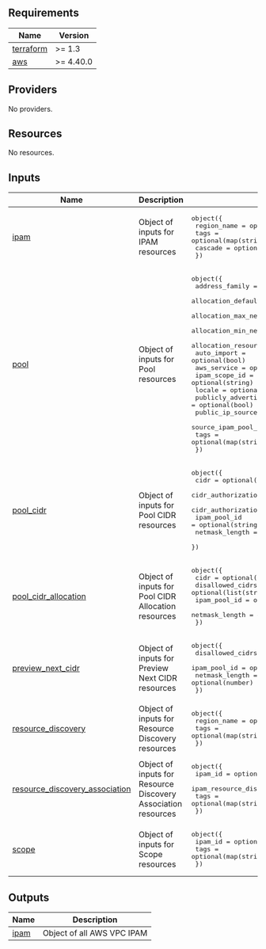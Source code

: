 <!-- BEGIN TFDOCS -->
## Requirements

| Name | Version |
|------|---------|
| <a name="requirement_terraform"></a> [terraform](#requirement\_terraform) | >= 1.3 |
| <a name="requirement_aws"></a> [aws](#requirement\_aws) | >= 4.40.0 |

## Providers

No providers.

## Resources

No resources.

## Inputs

| Name | Description | Type | Default | Required |
|------|-------------|------|---------|:--------:|
| <a name="input_ipam"></a> [ipam](#input\_ipam) | Object of inputs for IPAM resources | <pre>object({<br>    region_name = optional(string)<br>    tags        = optional(map(string))<br>    cascade     = optional(bool)<br>  })</pre> | `{}` | no |
| <a name="input_pool"></a> [pool](#input\_pool) | Object of inputs for Pool resources | <pre>object({<br>    address_family                    = optional(string)<br>    allocation_default_netmask_length = optional(number)<br>    allocation_max_netmask_length     = optional(number)<br>    allocation_min_netmask_length     = optional(number)<br>    allocation_resource_tags          = optional(map(string))<br>    auto_import                       = optional(bool)<br>    aws_service                       = optional(bool)<br>    ipam_scope_id                     = optional(string)<br>    locale                            = optional(string)<br>    publicly_advertisable             = optional(bool)<br>    public_ip_source                  = optional(string)<br>    source_ipam_pool_id               = optional(string)<br>    tags                              = optional(map(string))<br>  })</pre> | `{}` | no |
| <a name="input_pool_cidr"></a> [pool\_cidr](#input\_pool\_cidr) | Object of inputs for Pool CIDR resources | <pre>object({<br>    cidr                                 = optional(string)<br>    cidr_authorization_context_message   = optional(string)<br>    cidr_authorization_context_signature = optional(string)<br>    ipam_pool_id                         = optional(string)<br>    netmask_length                       = optional(number)<br>  })</pre> | `{}` | no |
| <a name="input_pool_cidr_allocation"></a> [pool\_cidr\_allocation](#input\_pool\_cidr\_allocation) | Object of inputs for Pool CIDR Allocation resources | <pre>object({<br>    cidr             = optional(string)<br>    disallowed_cidrs = optional(list(string))<br>    ipam_pool_id     = optional(string)<br>    netmask_length   = optional(number)<br>  })</pre> | `{}` | no |
| <a name="input_preview_next_cidr"></a> [preview\_next\_cidr](#input\_preview\_next\_cidr) | Object of inputs for Preview Next CIDR resources | <pre>object({<br>    disallowed_cidrs = optional(list(string))<br>    ipam_pool_id     = optional(string)<br>    netmask_length   = optional(number)<br>  })</pre> | `{}` | no |
| <a name="input_resource_discovery"></a> [resource\_discovery](#input\_resource\_discovery) | Object of inputs for Resource Discovery resources | <pre>object({<br>    region_name = optional(string)<br>    tags        = optional(map(string))<br>  })</pre> | `{}` | no |
| <a name="input_resource_discovery_association"></a> [resource\_discovery\_association](#input\_resource\_discovery\_association) | Object of inputs for Resource Discovery Association resources | <pre>object({<br>    ipam_id                    = optional(string)<br>    ipam_resource_discovery_id = optional(string)<br>    tags                       = optional(map(string))<br>  })</pre> | `{}` | no |
| <a name="input_scope"></a> [scope](#input\_scope) | Object of inputs for Scope resources | <pre>object({<br>    ipam_id = optional(string)<br>    tags    = optional(map(string))<br>  })</pre> | `{}` | no |

## Outputs

| Name | Description |
|------|-------------|
| <a name="output_ipam"></a> [ipam](#output\_ipam) | Object of all AWS VPC IPAM |

<!-- END TFDOCS -->
